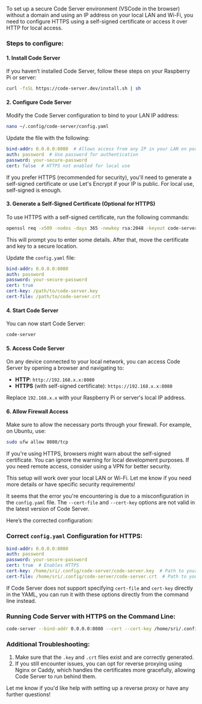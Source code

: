 To set up a secure Code Server environment (VSCode in the browser) without a domain and using an IP address on your local LAN and Wi-Fi, you need to configure HTTPS using a self-signed certificate or access it over HTTP for local access.

### Steps to configure:

#### 1. **Install Code Server**

If you haven’t installed Code Server, follow these steps on your Raspberry Pi or server:

```bash
curl -fsSL https://code-server.dev/install.sh | sh
```

#### 2. **Configure Code Server**

Modify the Code Server configuration to bind to your LAN IP address:

```bash
nano ~/.config/code-server/config.yaml
```

Update the file with the following:

```yaml
bind-addr: 0.0.0.0:8080  # Allows access from any IP in your LAN on port 8080
auth: password  # Use password for authentication
password: your-secure-password
cert: false  # HTTPS not enabled for local use
```

If you prefer HTTPS (recommended for security), you'll need to generate a self-signed certificate or use Let's Encrypt if your IP is public. For local use, self-signed is enough.

#### 3. **Generate a Self-Signed Certificate (Optional for HTTPS)**

To use HTTPS with a self-signed certificate, run the following commands:

```bash
openssl req -x509 -nodes -days 365 -newkey rsa:2048 -keyout code-server.key -out code-server.crt
```

This will prompt you to enter some details. After that, move the certificate and key to a secure location.

Update the `config.yaml` file:

```yaml
bind-addr: 0.0.0.0:8080
auth: password
password: your-secure-password
cert: true
cert-key: /path/to/code-server.key
cert-file: /path/to/code-server.crt
```

#### 4. **Start Code Server**

You can now start Code Server:

```bash
code-server
```

#### 5. **Access Code Server**

On any device connected to your local network, you can access Code Server by opening a browser and navigating to:

- **HTTP**: `http://192.168.x.x:8080`
- **HTTPS** (with self-signed certificate): `https://192.168.x.x:8080`

Replace `192.168.x.x` with your Raspberry Pi or server's local IP address.

#### 6. **Allow Firewall Access**

Make sure to allow the necessary ports through your firewall. For example, on Ubuntu, use:

```bash
sudo ufw allow 8080/tcp
```

If you're using HTTPS, browsers might warn about the self-signed certificate. You can ignore the warning for local development purposes. If you need remote access, consider using a VPN for better security.

This setup will work over your local LAN or Wi-Fi. Let me know if you need more details or have specific security requirements!



It seems that the error you're encountering is due to a misconfiguration in the `config.yaml` file. The `--cert-file` and `--cert-key` options are not valid in the latest version of Code Server.

Here’s the corrected configuration:

### Correct `config.yaml` Configuration for HTTPS:
```yaml
bind-addr: 0.0.0.0:8080
auth: password
password: your-secure-password
cert: true  # Enables HTTPS
cert-key: /home/sri/.config/code-server/code-server.key  # Path to your key file
cert-file: /home/sri/.config/code-server/code-server.crt  # Path to your certificate file
```

If Code Server does not support specifying `cert-file` and `cert-key` directly in the YAML, you can run it with these options directly from the command line instead.

### Running Code Server with HTTPS on the Command Line:

```bash
code-server --bind-addr 0.0.0.0:8080 --cert --cert-key /home/sri/.config/code-server/code-server.key --cert-file /home/sri/.config/code-server/code-server.crt
```

### Additional Troubleshooting:
1. Make sure that the `.key` and `.crt` files exist and are correctly generated.
2. If you still encounter issues, you can opt for reverse proxying using Nginx or Caddy, which handles the certificates more gracefully, allowing Code Server to run behind them.

Let me know if you'd like help with setting up a reverse proxy or have any further questions!
